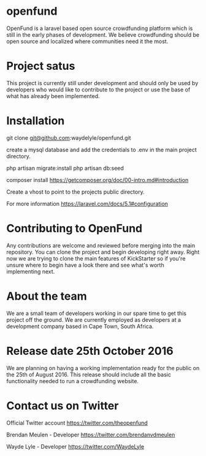 # openfund

OpenFund is a laravel based open source crowdfunding platform which is still in the early phases of development. We believe crowdfunding should be open source and localized where communities need it the most.

# Project satus
This project is currently still under development and should only be used by developers who would like to contribute to the project or use the base of what has already been implemented.

# Installation

git clone git@github.com:waydelyle/openfund.git

create a mysql database and add the credentials to .env in the main project directory.

php artisan migrate:install
php artisan db:seed

composer install https://getcomposer.org/doc/00-intro.md#introduction

Create a vhost to point to the projects public directory.

For more information https://laravel.com/docs/5.1#configuration

# Contributing to OpenFund

Any contributions are welcome and reviewed before merging into the main repository. You can clone the project and begin developing right away. Right now we are trying to clone the main features of KickStarter so if you're unsure where to begin have a look there and see what's worth implementing next.

# About the team

We are a small team of developers working in our spare time to get this project off the ground. We are currently employed as developers at a development company based in Cape Town, South Africa.

# Release date 25th October 2016

We are planning on having a working implementation ready for the public on the 25th of August 2016. This release should include all the basic functionality needed to run a crowdfunding website.

# Contact us on Twitter

Official Twitter account
https://twitter.com/theopenfund

Brendan Meulen - Developer
https://twitter.com/brendanvdmeulen

Wayde Lyle - Developer
https://twitter.com/WaydeLyle
